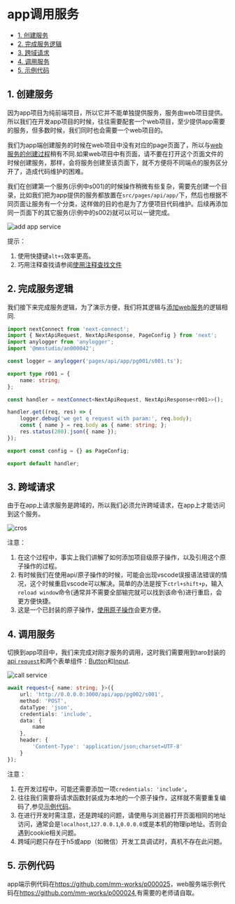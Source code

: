 # app调用服务

<!-- TOC -->

- [1. 创建服务](#1-创建服务)
- [2. 完成服务逻辑](#2-完成服务逻辑)
- [3. 跨域请求](#3-跨域请求)
- [4. 调用服务](#4-调用服务)
- [5. 示例代码](#5-示例代码)

<!-- /TOC -->

## 1. 创建服务

因为app项目为纯前端项目，所以它并不能单独提供服务，服务由web项目提供。所以我们在开发app项目的时候，往往需要配套一个web项目，至少提供app需要的服务，但多数时候，我们同时也会需要一个web项目的。

我们为app端创建服务的时候在web项目中没有对应的page页面了，所以与[web服务的创建过程](./000019)稍有不同.如果web项目中有页面，请不要在打开这个页面文件的时候创建服务，那样，会将服务创建至该页面下，就不方便将不同端点的服务区分开了，造成代码维护的困难。

我们在创建第一个服务(示例中s001)的时候操作稍微有些复杂，需要先创建一个目录，比如我们把为app提供的服务都放置在`src/pages/api/app/`下，然后也根据不同页面让服务有一个分类，这样做的目的也是为了方便项目代码维护。后续再添加同一页面下的其它服务(示例中的s002)就可以可以一键完成。

![add app service](../imgs/addappservice.gif)

提示：

1. 使用快捷键`alt+s`效率更高。
1. 巧用注释查找请参阅[使用注释查找文件](./000021)

## 2. 完成服务逻辑

我们接下来完成服务逻辑，为了演示方便，我们将其逻辑与[添加web服务](./000019#1-创建服务)的逻辑相同.

```ts
import nextConnect from 'next-connect';
import { NextApiRequest, NextApiResponse, PageConfig } from 'next';
import anylogger from 'anylogger';
import '@mmstudio/an000042';

const logger = anylogger('pages/api/app/pg001/s001.ts');

export type r001 = {
	name: string;
};

const handler = nextConnect<NextApiRequest, NextApiResponse<r001>>();

handler.get((req, res) => {
	logger.debug('we get q request with param:', req.body);
	const { name } = req.body as { name: string; };
	res.status(200).json({ name });
});

export const config = {} as PageConfig;

export default handler;
```

## 3. 跨域请求

由于在app上请求服务是跨域的，所以我们必须允许跨域请求，在app上才能访问到这个服务。

![cros](../imgs/addappservicecros.gif)

注意：

1. 在这个过程中，事实上我们讲解了如何添加项目级原子操作，以及引用这个原子操作的过程。
1. 有时候我们在使用api/原子操作的时候，可能会出现vscode误报语法错误的情况，这个时候重启vscode可以解决。简单的办法是按下`ctrl+shift+p`，输入`reload window`命令(通常并不需要全部输完就可以找到该命令)进行重启，会更方便快捷。
1. 这是一个已封装的原子操作，[使用原子操作](./000013)会更方便。

## 4. 调用服务

切换到app项目中，我们来完成对刚才服务的调用，这时我们需要用到taro封装的[api `request`](https://taro-docs.jd.com/taro/docs/apis/network/request/request)和两个表单组件：[Button](https://taro-docs.jd.com/taro/docs/components/forms/button)和[Input](https://taro-docs.jd.com/taro/docs/components/forms/input).

![call service](../imgs/callappservice.gif)

```ts
await request<{ name: string; }>({
	url: 'http://0.0.0.0:3000/api/app/pg002/s001',
	method: 'POST',
	dataType: 'json',
	credentials: 'include',
	data: {
		name
	},
	header: {
		'Content-Type': 'application/json;charset=UTF-8'
	}
});
```

注意：

1. 在开发过程中，可能还需要添加一项`credentials: 'include'`。
1. 往往我们需要将请求函数封装成为本地的一个原子操作，这样就不需要重复编码了,参见[示例代码](https://github.com/mm-works/p000025)。
1. 在进行开发时需注意，还是跨域的问题，请使用与浏览器打开页面相同的地址访问，通常会是`localhost`,`127.0.0.1`,`0.0.0.0`或是本机的物理ip地址。否则会遇到cookie相关问题。
1. 跨域问题只存在于h5或app（如微信）开发工具调试时，真机不存在此问题。

## 5. 示例代码

app端示例代码在<https://github.com/mm-works/p000025>，web服务端示例代码在<https://github.com/mm-works/p000024>,有需要的老师请自取。
